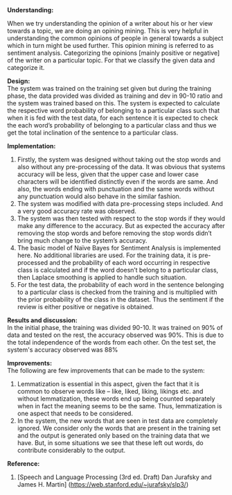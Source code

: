 **Understanding:**

When we try understanding the opinion of a writer about his or her view towards a topic, we
are doing an opining mining. This is very helpful in understanding the common opinions of
people in general towards a subject which in turn might be used further. This opinion mining
is referred to as sentiment analysis. Categorizing the opinions [mainly positive or negative] of
the writer on a particular topic. For that we classify the given data and categorize it.

**Design:**  
The system was trained on the training set given but during the training phase, the data
provided was divided as training and dev in 90-10 ratio and the system was trained based on
this. The system is expected to calculate the respective word probability of belonging to a
particular class such that when it is fed with the test data, for each sentence it is expected to
check the each word’s probability of belonging to a particular class and thus we get the total
inclination of the sentence to a particular class.

**Implementation:**  
1. Firstly, the system was designed without taking out the stop words and also without any pre-processing of the data. It was obvious that systems accuracy will be less, given that the upper case and lower case characters will be identified distinctly even if the words are same. And also, the words ending with punctuation and the same words without any punctuation
would also behave in the similar fashion.  
2. The system was modified with data pre-processing steps included. And a very good accuracy rate was observed.  
3. The system was then tested with respect to the stop words if they would make any difference to the accuracy. But as expected the accuracy after removing the stop words and before removing the stop words didn’t bring much change to the system’s accuracy.  
4. The basic model of Naïve Bayes for Sentiment Analysis is implemented here. No additional libraries are used. For the training data, it is pre-processed and the probability of each word occurring in respective class is calculated and if the word doesn’t belong to a
particular class, then Laplace smoothing is applied to handle such situation.  
5. For the test data, the probability of each word in the sentence belonging to a particular class is checked from the training and is multiplied with the prior probability of the class in the dataset. Thus the sentiment if the review is either positive or negative is obtained.  

**Results and discussion:**  
In the initial phase, the training was divided 90-10. It was trained on 90% of data and tested on the rest, the accuracy observed was 90%. This is due to the total independence of the words from each other. On the test set, the system's accuracy observed was 88%

**Improvements:**  
The following are few improvements that can be made to the system:  
1. Lemmatization is essential in this aspect, given the fact that it is common to observe words like – like, liked, liking, likings etc. and without lemmatization, these words end up being counted separately when in fact the meaning seems to be the same. Thus, lemmatization is one aspect that needs to be considered.  
2. In the system, the new words that are seen in test data are completely ignored. We consider only the words that are present in the training set and the output is generated only based on the training data that we have. But, in some situations we see that these left out words, do contribute considerably to the output.  

**Reference:**  
1. [Speech and Language Processing (3rd ed. Draft) Dan Jurafsky and James H. Martin]
(https://web.stanford.edu/~jurafsky/slp3/)
